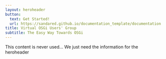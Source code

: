 ```yaml
---
layout: heroheader
button:
  text: Get Started!
  url: https://sandared.github.io/documentation_template/documentation.html
title: Virtual OSGi Users' Group
subtitle: The Easy Way Towards OSGi
---
```


This content is never used... We just need the information for the heroheader
